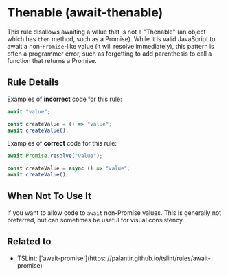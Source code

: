 # Thenable (await-thenable)

This rule disallows awaiting a value that is not a "Thenable" (an object which has `then` method, such as a Promise). While it is valid JavaScript to await a non-`Promise`-like value (it will resolve immediately), this pattern is often a programmer error, such as forgetting to add parenthesis to call a function that returns a Promise.

## Rule Details

Examples of **incorrect** code for this rule:

```ts
await "value";

const createValue = () => "value";
await createValue();
```

Examples of **correct** code for this rule:

```ts
await Promise.resolve("value");

const createValue = async () => "value";
await createValue();
```

## When Not To Use It

If you want to allow code to `await` non-Promise values. This is generally not preferred, but can sometimes be useful for visual consistency.

## Related to

- TSLint: ['await-promise'](https:
  //palantir.github.io/tslint/rules/await-promise)

